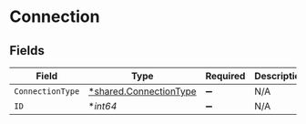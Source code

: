 # Connection


## Fields

| Field                                                                  | Type                                                                   | Required                                                               | Description                                                            | Example                                                                |
| ---------------------------------------------------------------------- | ---------------------------------------------------------------------- | ---------------------------------------------------------------------- | ---------------------------------------------------------------------- | ---------------------------------------------------------------------- |
| `ConnectionType`                                                       | [*shared.ConnectionType](../../../pkg/models/shared/connectiontype.md) | :heavy_minus_sign:                                                     | N/A                                                                    |                                                                        |
| `ID`                                                                   | **int64*                                                               | :heavy_minus_sign:                                                     | N/A                                                                    | 1                                                                      |